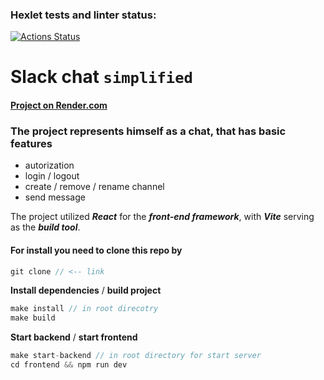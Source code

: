 ### Hexlet tests and linter status:
[![Actions Status](https://github.com/solarxweb/frontend-project-12/actions/workflows/hexlet-check.yml/badge.svg)](https://github.com/solarxweb/frontend-project-12/actions)

# Slack chat ``simplified``
#### [Project on Render.com](https://slackchat-project.onrender.com/)

###  The project represents himself as a chat, that has basic features
* autorization
* login / logout
* create / remove / rename channel
* send message

The project utilized ***React*** for the ***front-end framework***, with ***Vite*** serving as the ***build tool***.
#### For install you need to clone this repo by
```js
git clone // <-- link
```

****Install dependencies**** / ****build project****
```js
make install // in root direcotry
make build
```
****Start backend**** / ****start frontend****
```js
make start-backend // in root directory for start server
cd frontend && npm run dev
```







